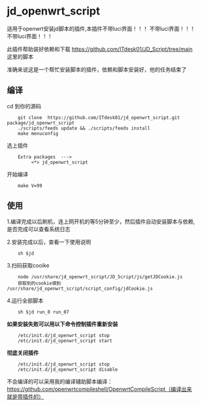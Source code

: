 # jd_openwrt_script
适用于openwrt安装jd脚本的插件,本插件不带luci界面！！！ 不带luci界面！！！ 不带luci界面！！！

此插件帮助装好依赖和下载 https://github.com/ITdesk01/JD_Script/tree/main 这里的脚本

准确来说这是一个帮忙安装脚本的插件，依赖和脚本安装好，他的任务结束了 

## 编译
cd 到你的源码

        git clone  https://github.com/ITdesk01/jd_openwrt_script.git package/jd_openwrt_script
        ./scripts/feeds update && ./scripts/feeds install
        make menuconfig
        
选上插件

        Extra packages  --->
             <*> jd_openwrt_script
             
        
开始编译

        make V=99


## 使用
1.编译完成以后刷机，连上网开机的等5分钟至少，然后插件自动安装脚本与依赖,是否完成可以查看系统日志
      
2.安装完成以后，查看一下使用说明
        
        sh $jd 
      
3.扫码获取cooike
        
        node /usr/share/jd_openwrt_script/JD_Script/js/getJDCookie.js
        获取到的cookie填到 /usr/share/jd_openwrt_script/script_config/jdCookie.js
     
4.运行全部脚本

        sh $jd run_0 run_07


**如果安装失败可以用以下命令控制插件重新安装**
      
        /etc/init.d/jd_openwrt_script stop
        /etc/init.d/jd_openwrt_script start
      
**彻底关闭插件**
        
        /etc/init.d/jd_openwrt_script stop
        /etc/init.d/jd_openwrt_script disable
      

不会编译的可以采用我的编译辅助脚本编译： https://github.com/openwrtcompileshell/OpenwrtCompileScript（编译出来就是带插件的）
